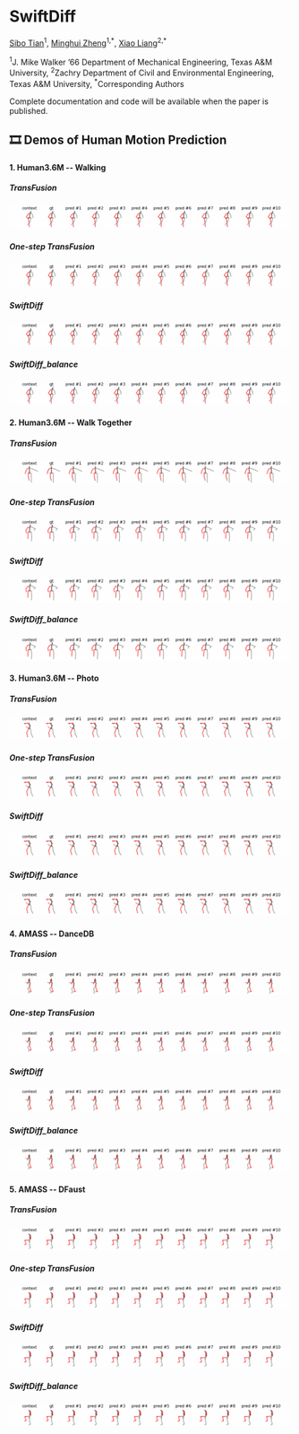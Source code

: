 # SwiftDiff

[Sibo Tian](https://scholar.google.com/citations?hl=en&user=fv-tcZIAAAAJ)<sup>1</sup>, [Minghui Zheng](https://engineering.tamu.edu/mechanical/profiles/zheng-minghui.html)<sup>1,\*</sup>, [Xiao Liang](https://engineering.tamu.edu/civil/profiles/liang-xiao.html)<sup>2,\*</sup>

<sup>1</sup>J. Mike Walker ’66 Department of Mechanical Engineering, Texas A&M University, <sup>2</sup>Zachry Department of Civil and Environmental Engineering, Texas A&M University, <sup>\*</sup>Corresponding Authors

Complete documentation and code will be available when the paper is published.

## 🎞 Demos of Human Motion Prediction

#### 1. Human3.6M -- Walking
##### TransFusion
![](assets/TransFusion_Walking.gif)
##### One-step TransFusion
![](assets/One_Step_TransFusion_Walking.gif)
##### SwiftDiff
![](assets/SwiftDiff_Walking.gif)
##### SwiftDiff_balance
![](assets/SwiftDiff_Balance_Walking.gif)
#### 2. Human3.6M -- Walk Together
##### TransFusion
![](assets/TransFusion_WalkTogether.gif)
##### One-step TransFusion
![](assets/One_Step_TransFusion_WalkTogether.gif)
##### SwiftDiff
![](assets/SwiftDiff_WalkTogether.gif)
##### SwiftDiff_balance
![](assets/SwiftDiff_Balance_WalkTogether.gif)
#### 3. Human3.6M -- Photo
##### TransFusion
![](assets/TransFusion_Photo.gif)
##### One-step TransFusion
![](assets/One_Step_TransFusion_Photo.gif)
##### SwiftDiff
![](assets/SwiftDiff_Photo.gif)
##### SwiftDiff_balance
![](assets/SwiftDiff_Balance_Photo.gif)
#### 4. AMASS -- DanceDB
##### TransFusion
![](assets/TransFusion_DanceDB.gif)
##### One-step TransFusion
![](assets/One_Step_TransFusion_DanceDB.gif)
##### SwiftDiff
![](assets/SwiftDiff_DanceDB.gif)
##### SwiftDiff_balance
![](assets/SwiftDiff_Balance_DanceDB.gif)
#### 5. AMASS -- DFaust
##### TransFusion
![](assets/TransFusion_DFaust.gif)
##### One-step TransFusion
![](assets/One_Step_TransFusion_DFaust.gif)
##### SwiftDiff
![](assets/SwiftDiff_DFaust.gif)
##### SwiftDiff_balance
![](assets/SwiftDiff_Balance_DFaust.gif)
